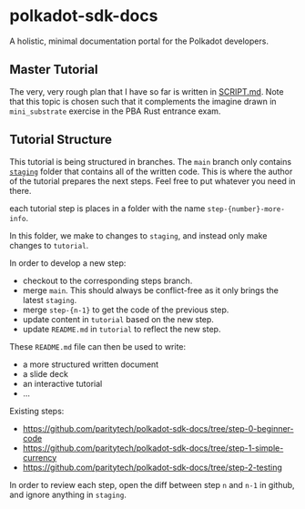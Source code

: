 # polkadot-sdk-docs
A holistic, minimal documentation portal for the Polkadot developers.

## Master Tutorial

The very, very rough plan that I have so far is written in [SCRIPT.md](./SCRIPT.md). Note that this topic is chosen such that it complements the imagine drawn in `mini_substrate` exercise in the PBA Rust entrance exam.

## Tutorial Structure

This tutorial is being structured in branches. The `main` branch only contains [`staging`](./staging/) folder that contains all of the written code. This is where the author of the tutorial prepares the next steps. Feel free to put whatever you need in there.

each tutorial step is places in a folder with the name `step-{number}-more-info`.

In this folder, we make to changes to `staging`, and instead only make changes to `tutorial`.

In order to develop a new step:

* checkout to the corresponding steps branch.
* merge `main`. This should always be conflict-free as it only brings the latest `staging`.
* merge `step-{n-1}` to get the code of the previous step.
* update content in `tutorial` based on the new step.
* update `README.md` in `tutorial` to reflect the new step.

These `README.md` file can then be used to write:

* a more structured written document
* a slide deck
* an interactive tutorial
* ...

Existing steps:

- https://github.com/paritytech/polkadot-sdk-docs/tree/step-0-beginner-code
- https://github.com/paritytech/polkadot-sdk-docs/tree/step-1-simple-currency
- https://github.com/paritytech/polkadot-sdk-docs/tree/step-2-testing

In order to review each step, open the diff between step `n` and `n-1` in github, and ignore anything in `staging`.
